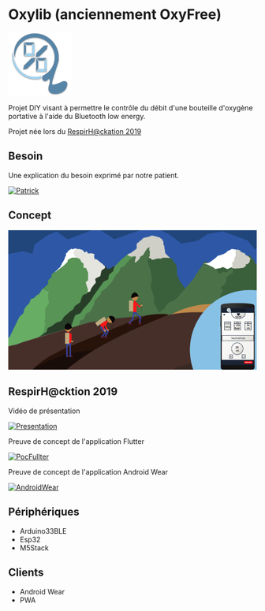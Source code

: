 # Oxylib (anciennement OxyFree)

![logo](docs/img/logo.png)

Projet DIY visant à permettre le contrôle du débit d'une bouteille d'oxygène portative à l'aide du Bluetooth low energy.

Projet née lors du [RespirH@ckation 2019](https://www.respirhacktion.com/a_propos_de_respirh@cktion)


## Besoin

Une explication du besoin exprimé par notre patient.

[![Patrick](https://encrypted-tbn3.gstatic.com/images?q=tbn:ANd9GcTpLiZisk-iAdL8hBRjwIo94B8Xfkrt6azIt80GNTnTOUCzHzxoPpDgLBTC5kM)](https://www.facebook.com/watch/?v=608014063284963)

## Concept

![hiking](docs/img/hiking.png)

## RespirH@cktion 2019

Vidéo de présentation

[![Presentation](https://i.ytimg.com/vi/URSxaKq4C-0/hqdefault.jpg?sqp=-oaymwEcCNACELwBSFXyq4qpAw4IARUAAIhCGAFwAcABBg==&rs=AOn4CLDD_n-RMgazQAgV8DXp1Luy6Et65Q)](https://youtu.be/URSxaKq4C-0)

Preuve de concept de l'application Flutter

[![PocFullter](https://i.ytimg.com/vi/xiqBmj2giFY/hqdefault.jpg?sqp=-oaymwEcCNACELwBSFXyq4qpAw4IARUAAIhCGAFwAcABBg==&rs=AOn4CLCJvpyR4Y6OM_d13URJjaFa42h2og)](https://youtu.be/xiqBmj2giFY)

Preuve de concept de l'application Android Wear

[![AndroidWear](https://i.ytimg.com/vi/6JOxEehorW0/hqdefault.jpg?sqp=-oaymwEcCNACELwBSFXyq4qpAw4IARUAAIhCGAFwAcABBg==&rs=AOn4CLC67t40TBuPKElSg6bRJGYrIewdAA)](https://youtu.be/6JOxEehorW0)

## Périphériques

- Arduino33BLE
- Esp32
- M5Stack

## Clients

- Android Wear
- PWA